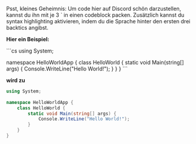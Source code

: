Psst, kleines Geheimnis: Um code hier auf Discord schön darzustellen, kannst du ihn mit je 3 \` in einen codeblock packen. 
Zusätzlich kannst du syntax highlighting aktivieren, indem du die Sprache hinter den ersten drei backtics angibst.

**Hier ein Beispiel:**

\`\`\`cs
using System;
  
namespace HelloWorldApp {
    class HelloWorld {
        static void Main(string[] args) {
            Console.WriteLine("Hello World!");
        }
    }
}
\`\`\`

**wird zu**

```cs
using System;
  
namespace HelloWorldApp {
    class HelloWorld {
        static void Main(string[] args) {
            Console.WriteLine("Hello World!");
        }
    }
}
```
